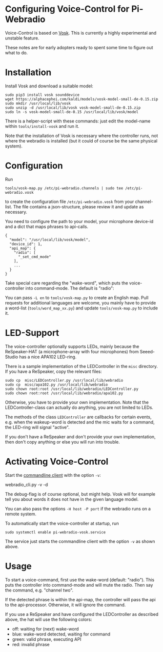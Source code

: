Configuring Voice-Control for Pi-Webradio
=========================================

Voice-Control is based on [Vosk](https://alphacephei.com/vosk/).
This is currently a highly experimental and unstable feature. 

These notes are for early adopters ready to spent some time to
figure out what to do.


Installation
============

Install Vosk and download a suitable model:

    sudo pip3 install vosk sounddevice
    wget https://alphacephei.com/kaldi/models/vosk-model-small-de-0.15.zip
    sudo mkdir /usr/local/lib/vosk
    sudo unzip -d /usr/local/lib/vosk vosk-model-small-de-0.15.zip
    sudo ln -s vosk-model-small-de-0.15 /usr/local/lib/vosk/model

There is a helper-script with these commands: just edit the model-name
within `tools/install-vosk` and run it.

Note that the installation of Vosk is necessary where the controller
runs, not where the webradio is installed (but it could of course be
the same physical system).


Configuration
=============

Run

    tools/vosk-map.py /etc/pi-webradio.channels | sudo tee /etc/pi-webradio.vosk

to create the configuration file `/etc/pi-webradio.vosk` from
your channel-list. The file contains a json-structure, please
review it and update as necessary.

You need to configure the path to your model, your microphone device-id
and a dict that maps phrases to api-calls.

    {
      "model": "/usr/local/lib/vosk/model",
      "device_id": 1,
      "api_map": {
        "radio": [
          "_set_cmd_mode"
        ],
        ...
      }
    }

Take special care regarding the "wake-word", which puts the voice-controller
into command-mode. The default is "radio":

You can pass `-L en` to `tools/vosk-map.py` to create an English map.
Pull requests for additional languages are welcome, you mainly have
to provide a word-list (`tools/word_map_xx.py`) and update
`tools/vosk-map.py` to include it.


LED-Support
===========

The voice-controller optionally supports LEDs, mainly because
the ReSpeaker-HAT (a microphone-array with four microphones)
from Seeed-Studio has a nice APA102 LED-ring.

There is a sample implementation of the LEDController in the `misc`
directory. If you have a ReSpeaker, copy the relevant files:

    sudo cp  misc/LEDController.py /usr/local/lib/webradio
    sudo cp  misc/apa102.py /usr/local/lib/webradio
    sudo chown root:root /usr/local/lib/webradio/LEDController.py
    sudo chown root:root /usr/local/lib/webradio/apa102.py

Otherwise, you have to provide your own implementation. Note that
the LEDController-class can actually do anything, you are not limited
to LEDs.

The methods of the class `LEDController` are callbacks for certain
events, e.g. when the wakeup-word is detected and the mic waits for
a command, the LED-ring will signal "active".

If you don't have a ReSpeaker and don't provide your own implementation,
then don't copy anything or else you will run into trouble.


Activating Voice-Control
========================

Start the [commandline client](webradio_cli.md) with the option `-v`:

  webradio_cli.py -v -d

The debug-flag is of course optional, but might help. Vosk will for
example tell you about words it does not have in the given language
model.

You can also pass the options `-H host -P port` if the webradio runs
on a remote system.

To automatically start the voice-controller at startup, run

    sudo systemctl enable pi-webradio-vosk.service

The service just starts the commandline client with the option `-v`
as shown above.


Usage
=====

To start a voice-command, first use the wake-word (default: "radio").
This puts the controller into command-mode and will mute the radio.
Then say the command, e.g. "channel two".

If the detected phrase is within the api-map, the controller will
pass the api to the api-processor. Otherwise, it will ignore the command.

If you use a ReSpeaker and have configured the LEDController as
described above, the hat will use the following colors:

  - off:   waiting for (next) wake-word
  - blue:  wake-word detected, waiting for command
  - green: valid phrase, executing API
  - red:   invalid phrase
